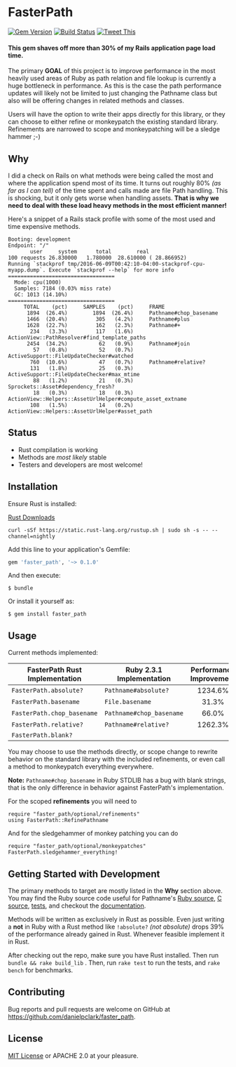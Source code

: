 # FasterPath
[![Gem Version](https://badge.fury.io/rb/faster_path.svg)](https://badge.fury.io/rb/faster_path)
[![Build Status](https://travis-ci.org/danielpclark/faster_path.svg?branch=master)](https://travis-ci.org/danielpclark/faster_path)
[![Tweet This](https://raw.githubusercontent.com/danielpclark/faster_path/master/assets/tweet.png)](https://twitter.com/share?url=https%3A%2F%2Fgithub.com%2Fdanielpclark%2Ffaster_path&via=6ftdan&hashtags=Ruby&text=You%20could%20save%2015%25%20or%20more%20on%20website%20page%20load%20time%20by%20switching%20to%20the%20FasterPath%20gem.)

#### This gem shaves off more than 30% of my Rails application page load time.

The primary **GOAL** of this project is to improve performance in the most heavily used areas of Ruby as
path relation and file lookup is currently a huge bottleneck in performance.  As this is the case the
path performance updates will likely not be limited to just changing the Pathname class but also will
be offering changes in related methods and classes.

Users will have the option to write their apps directly for this library, or they can choose to either
refine or monkeypatch the existing standard library.  Refinements are narrowed to scope and monkeypatching will
be a sledge hammer ;-)

## Why

I did a check on Rails on what methods were being called the most and where the application spend
most of its time.  It turns out roughly 80% _(as far as I can tell)_ of the time spent and calls made
are file Path handling.  This is shocking, but it only gets worse when handling assets.  **That is
why we need to deal with these load heavy methods in the most efficient manner!**

Here's a snippet of a Rails stack profile with some of the most used and time expensive methods.

```
Booting: development
Endpoint: "/"
       user     system      total        real
100 requests 26.830000   1.780000  28.610000 ( 28.866952)
Running `stackprof tmp/2016-06-09T00:42:10-04:00-stackprof-cpu-myapp.dump`. Execute `stackprof --help` for more info
==================================
  Mode: cpu(1000)
  Samples: 7184 (0.03% miss rate)
  GC: 1013 (14.10%)
==================================
     TOTAL    (pct)     SAMPLES    (pct)     FRAME
      1894  (26.4%)        1894  (26.4%)     Pathname#chop_basename
      1466  (20.4%)         305   (4.2%)     Pathname#plus
      1628  (22.7%)         162   (2.3%)     Pathname#+
       234   (3.3%)         117   (1.6%)     ActionView::PathResolver#find_template_paths
      2454  (34.2%)          62   (0.9%)     Pathname#join
        57   (0.8%)          52   (0.7%)     ActiveSupport::FileUpdateChecker#watched
       760  (10.6%)          47   (0.7%)     Pathname#relative?
       131   (1.8%)          25   (0.3%)     ActiveSupport::FileUpdateChecker#max_mtime
        88   (1.2%)          21   (0.3%)     Sprockets::Asset#dependency_fresh?
        18   (0.3%)          18   (0.3%)     ActionView::Helpers::AssetUrlHelper#compute_asset_extname
       108   (1.5%)          14   (0.2%)     ActionView::Helpers::AssetUrlHelper#asset_path
```

## Status

* Rust compilation is working
* Methods are _most likely_ stable
* Testers and developers are most welcome!

## Installation

Ensure Rust is installed:

[Rust Downloads](https://www.rust-lang.org/downloads.html)

```
curl -sSf https://static.rust-lang.org/rustup.sh | sudo sh -s -- --channel=nightly
```

Add this line to your application's Gemfile:

```ruby
gem 'faster_path', '~> 0.1.0'
```

And then execute:

    $ bundle

Or install it yourself as:

    $ gem install faster_path

## Usage

Current methods implemented:

|FasterPath Rust Implementation|Ruby 2.3.1 Implementation|Performance Improvement|
|---|---|:---:|
| `FasterPath.absolute?` | `Pathname#absolute?` | 1234.6% |
| `FasterPath.basename` | `File.basename` | 31.3% |
| `FasterPath.chop_basename` | `Pathname#chop_basename` | 66.0% |
| `FasterPath.relative?` | `Pathname#relative?` | 1262.3% |
| `FasterPath.blank?` | | |

You may choose to use the methods directly, or scope change to rewrite behavior on the
standard library with the included refinements, or even call a method to monkeypatch 
everything everywhere.

**Note:** `Pathname#chop_basename` in Ruby STDLIB has a bug with blank strings, that is the
only difference in behavior against FasterPath's implementation.

For the scoped **refinements** you will need to

```
require "faster_path/optional/refinements"
using FasterPath::RefinePathname
```

And for the sledgehammer of monkey patching you can do

```
require "faster_path/optional/monkeypatches"
FasterPath.sledgehammer_everything!
```

## Getting Started with Development

The primary methods to target are mostly listed in the **Why** section above.  You may find the Ruby
source code useful for Pathname's [Ruby source](https://github.com/ruby/ruby/blob/32674b167bddc0d737c38f84722986b0f228b44b/ext/pathname/lib/pathname.rb),
[C source](https://github.com/ruby/ruby/blob/32674b167bddc0d737c38f84722986b0f228b44b/ext/pathname/pathname.c),
[tests](https://github.com/ruby/ruby/blob/32674b167bddc0d737c38f84722986b0f228b44b/test/pathname/test_pathname.rb),
and checkout the [documentation](http://ruby-doc.org/stdlib-2.3.1/libdoc/pathname/rdoc/Pathname.html).

Methods will be written as exclusively in Rust as possible.  Even just writing a **not** in Ruby with a
Rust method like `!absolute?` _(not absolute)_ drops 39% of the performance already gained in Rust.
Whenever feasible implement it in Rust.

After checking out the repo, make sure you have Rust installed.  Then run `bundle && rake build_lib` .
Then, run `rake test` to run the tests, and `rake bench` for benchmarks.

## Contributing

Bug reports and pull requests are welcome on GitHub at https://github.com/danielpclark/faster_path.


## License

[MIT License](http://opensource.org/licenses/MIT) or APACHE 2.0 at your pleasure.

